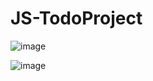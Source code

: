 # JS-TodoProject

![image](https://user-images.githubusercontent.com/76837780/186299992-553c74e5-f2ce-4426-a5fe-7c346e74414c.png)


![image](https://user-images.githubusercontent.com/76837780/186299937-a049a2be-0535-4d61-ab84-3dba1065f7f7.png)
